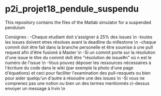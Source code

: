 # p2i_projet18_pendule_suspendu
This repository contains the files of the Matlab simulator for a suspended pendulum

Consignes : 
-Chaque etudiant doit s'assigner à 25% des issues \n
-toutes les issues doivent etres résolues avant la deadline du millestone \n
-chaque commit doit être fait dans la branche personelle et être soumise à une pull request afin d'être fusioné à Master \n
-Si un commit porte sur la résolution d'une issue le titre du commit doît être "résolution de issue#n" où n est le numéro de l'issue \n
-Vous pouvez déposer les ressources nécessaires à l'écriture du code dans le wiki (par exemple la photo d'une page d'équations)
 et ceci pour faciliter l'examination des pull-resquets ou bien pour aider quelqu'un d'autre à résoudre une des issues \n
-Si vous ne comprenez pas une notion ou bien un des termes mentionnés ci-dessus envoyer un message à Irvin \n
